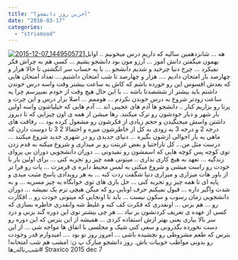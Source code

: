```yaml
---
title: "آخرین روز دانشجو؟"
date: "2016-03-17"
categories: 
  - "strixmood"
---
```


[![2015-12-07_1449505721](http://localhost/wp-content/uploads/2016/03/2015-12-07_1449505721-300x300.jpg)](http://localhost/wp-content/uploads/2016/03/2015-12-07_1449505721.jpg)هه ... شانزدهمین سالیه که داریم درس میخونیم .. اوایل بهمون میگفتن دانش آموز ... آرزو مون بود دانشجو بشیم ... کسی هم به چراش فکر نمیکرد ... چرخ دنیا چرخید و شدیم دانشجو ... با یه حساب سر انگشتی تا حالا هزار و چهارصد بار امتحان دادیم .... هزار و چهارصد تا شب امتحان داشتیم.... تعداد امتحان هایی که بعدش افسوس این رو خورده باشم که کاش یه ساعت بیشتر وقت واسه درس خوندن داشتم باید بیشتر از ششصدتا باشه ... با این حال هیچ وقت از خودم نمیپرسم چرا یه ساعت زودتر شروع به درس خوندن نکردم ... هوممم ... اصلا بزار درس و این چرت و پرتا رو بزاریم کنار .. دانشجو ها آدم های عجیبی اند ... آدم هایی که خیلیاشون واسه اولین بار شهر و دیار خودشون رو ترک میکنند. رها میشن از همه ی اون چیزایی که تا دیروز داشتن واسش میجنگیدن و حجم زیادی از فکرشون رو مشغول کرده بود ... رفاقت های درجه 2 و درجه 3 به زودی به کل از خاطرشون میره و احتمالا 2 3 تا دوست دارن که ماهی یه بار احوالی ازشون بگیره ... دنیای جدیدی رو در شهری جدید شروع میکنند ... درست مثل من... کل ناراحتیا و بغض غربتت رو بر میداری و شروع میکنه به قدم زدن توی کوچه پس کوچه هایی که اسمشون رو نمیدونی ... دوران دانشجویی دوران بی پروای زندگیه ... تعهد به هیچ کاری نداری .. میتونی همه چیز رو تجربه کنی ... برای اولین بار با خودت رو راست میشی و شروع میکنی به لمس محیط دایره ی قرمزت ... پات رو فرا تر از باور هات میزاری و میزاری دنیا شگفت زدت کنه ... به هر رویدادی پاسخ مثبت میدی و پایه ای تا همه چیز رو تجربه کنی ... خل بازی های توی خوابگاه یه چیز مسریه ... و به شدت واگیر داره ... قبول نمیکنم حرف اونایی رو که میگن هیچی ترم یک نمیشه ... دوران دانشجویی زمان رسوب و سکون نیست ... باید تا اونجایی که میتونی خودت رو .. افکارت رو ... هم بزنی ... اونقدری که فکرت کف کنه و غلیظ شه وانقدری خاطره بسازی که کسی از عهده ی تعریف کردنشون بر نیاد ... هر چی بیشتر توی این دوره گند بزنی و درد سر بالا بیاری یعنی بهتر ازش استفاده کردی ... همیشه از این بترس که این دوره رو دست نخورده بگذرونی و سعی کنی شیک و مجلسی با اتفاق ها مواجه شی ... از این بترس که طعم مشروطی رو نچشیده باشی ... امروز روز تو بود .... امیدوارم قدر وجودت رو بدونی مواظب خوبیات باش. روز دانشجو مبارک پ ن: امشب هم شب امتحانه! #شب\_ناله\_ها Straxico 2015 dec 7
